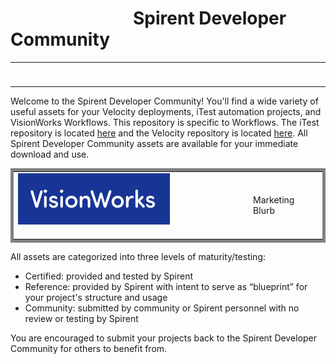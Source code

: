# &emsp;&emsp;&emsp;&emsp;&emsp;&emsp;&emsp;Spirent Developer Community
 <table>
  <tr>
     <td><img src="Images/Developer_Community_Icon.png" alt="Spirent Developer Community"></td> 
   <td style="font-size:x-large"> &emsp;&emsp;&emsp;&emsp;&emsp;&emsp;&emsp;&emsp;&emsp;&emsp;&emsp;&emsp;&emsp;&emsp;&emsp;&emsp;&emsp;&emsp;&emsp;&emsp;&emsp;&emsp;&emsp;&emsp;&emsp;&emsp;&emsp;&emsp;&emsp;&emsp;&emsp;&emsp;&emsp;&emsp;&emsp;&emsp;&emsp;&emsp;&emsp;&emsp;</td>
    <td><img src="Images/visionworks.png" alt="Velocity Logo"></td>
  </tr>
</table>

Welcome to the Spirent Developer Community! You'll find a wide variety of useful assets for your Velocity deployments, iTest automation projects, and VisionWorks Workflows.  This repository is specific to Workflows.  The iTest repository is located [here](https://github.com/Spirent/iTest-assets) and the Velocity repository is located [here](https://github.com/Spirent/Velocity-assets).  All Spirent Developer Community assets are available for your immediate download and use. 

 <table style="width:100%; border: 5px solid gray;">
  <tr>
     <td style="color:white"><img src="Images/visionworks.png" alt="Velocity Logo">&emsp;&emsp;&emsp;&emsp;&emsp;&emsp;&emsp;&emsp;&emsp;</td> 
    <td style="border: 0px solid black;">Marketing Blurb</td>
  </tr>
</table>

All assets are categorized into three levels of maturity/testing: 
- Certified:  provided and tested by Spirent
- Reference:  provided by Spirent with intent to serve as “blueprint” for your project's structure and usage
- Community:  submitted by community or Spirent personnel with no review or testing by Spirent       

You are encouraged to submit your projects back to the Spirent Developer Community for others to benefit from.
